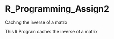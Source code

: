 # R_Programming_Assign2
Caching the inverse of a matrix

This R Program caches the inverse of a matrix
